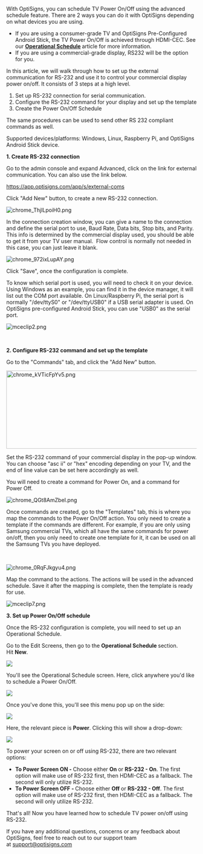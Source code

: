 <p>With OptiSigns, you can schedule TV Power On/Off using the advanced schedule feature. There are 2 ways you can do it with OptiSigns depending on what devices you are using.</p>
<ul>
<li>If you are using a consumer-grade TV and OptiSigns Pre-Configured Android Stick, the TV Power On/Off is achieved through HDMI-CEC. See our <strong><a href="https://support.optisigns.com/hc/en-us/articles/28598173096723-How-To-Create-and-Use-Operational-Schedules-HDMI-CEC-RS-232" target="_blank" rel="noopener noreferrer">Operational Schedule</a> </strong>article for more information.</li>
<li>If you are using a commercial-grade display, RS232 will be the option for you. </li>
</ul>
<p>In this article, we will walk through how to set up the external communication for RS-232 and use it to control your commercial display power on/off. It consists of 3 steps at a high level.</p>
<ol>
<li>Set up RS-232 connection for serial communication.</li>
<li>Configure the RS-232 command for your display and set up the template</li>
<li>Create the Power On/Off Schedule</li>
</ol>
<p>The same procedures can be used to send other RS 232 compliant commands as well.</p>
<p><span class="wysiwyg-underline">Supported devices/platforms:</span> Windows, Linux, Raspberry Pi, and OptiSigns Android Stick device.</p>
<p><span class="wysiwyg-font-size-x-large"><strong>1. Create RS-232 connection</strong></span></p>
<p>Go to the admin console and expand Advanced, click on the link for external communication. You can also use the link below.</p>
<p><a href="https://app.optisigns.com/app/s/external-coms" target="_self">https://app.optisigns.com/app/s/external-coms</a></p>
<p>Click "Add New" button, to create a new RS-232 connection. </p>
<p><img src="https://support.optisigns.com/hc/article_attachments/32323154940819" alt="chrome_ThjlLpoiH0.png"></p>
<p>In the connection creation window, you can give a name to the connection and define the serial port to use, Baud Rate, Data bits, Stop bits, and Parity. This info is determined by the commercial display used, you should be able to get it from your TV user manual.  Flow control is normally not needed in this case, you can just leave it blank.</p>
<p><img src="https://support.optisigns.com/hc/article_attachments/32323154949651" alt="chrome_972ixLupAY.png"></p>
<p>Click "Save", once the configuration is complete. </p>
<p>To know which serial port is used, you will need to check it on your device. Using Windows as an example, you can find it in the device manager, it will list out the COM port available. On Linux/Raspberry Pi, the serial port is normally "/dev/ttyS0" or "/dev/ttyUSB0" if a USB serial adapter is used. On OptiSigns pre-configured Android Stick, you can use "USB0" as the serial port. </p>
<p><img src="https://support.optisigns.com/hc/article_attachments/9062308259731" alt="mceclip2.png"></p>
<p> </p>
<p><span class="wysiwyg-font-size-x-large"><strong>2. Configure RS-232 command and set up the template</strong></span></p>
<p>Go to the "Commands" tab, and click the "Add New" button.</p>
<p><img src="https://support.optisigns.com/hc/article_attachments/32323154954003" alt="chrome_kVTicFpYv5.png" width="725" height="206"></p>
<p>Set the RS-232 command of your commercial display in the pop-up window. You can choose "asc ii" or "hex" encoding depending on your TV, and the end of line value can be set here accordingly as well. </p>
<p>You will need to create a command for Power On, and a command for Power Off.</p>
<p><img src="https://support.optisigns.com/hc/article_attachments/32323291436947" alt="chrome_QGt8AmZbeI.png"></p>
<p>Once commands are created, go to the "Templates" tab, this is where you map the commands to the Power On/Off action. You only need to create a template if the commands are different. For example, if you are only using Samsung commercial TVs, which all have the same commands for power on/off, then you only need to create one template for it, it can be used on all the Samsung TVs you have deployed.    </p>
<p> </p>
<p><img src="https://support.optisigns.com/hc/article_attachments/32323151390739" alt="chrome_0RqFJkgyu4.png"></p>
<p>Map the command to the actions. The actions will be used in the advanced schedule. Save it after the mapping is complete, then the template is ready for use.</p>
<p><img src="https://support.optisigns.com/hc/article_attachments/9062485175059" alt="mceclip7.png"></p>
<p><span class="wysiwyg-font-size-x-large"><strong>3. Set up Power On/Off schedule</strong></span></p>
<p>Once the RS-232 configuration is complete, you will need to set up an Operational Schedule.</p>
<p>Go to the Edit Screens, then go to the <strong>Operational Schedule </strong>section. Hit <strong>New</strong>.</p>
<p><img src="https://support.optisigns.com/hc/article_attachments/40414890419859"></p>
<p>You'll see the Operational Schedule screen. Here, click anywhere you'd like to schedule a Power On/Off.</p>
<p><img src="https://support.optisigns.com/hc/article_attachments/40414890422803"></p>
<p>Once you've done this, you'll see this menu pop up on the side:</p>
<p><img src="https://support.optisigns.com/hc/article_attachments/40414884380947"></p>
<p>Here, the relevant piece is <strong>Power</strong>. Clicking this will show a drop-down:</p>
<p><img src="https://support.optisigns.com/hc/article_attachments/40414890424723"></p>
<p>To power your screen on or off using RS-232, there are two relevant options:</p>
<ul>
<li>
<strong>To Power Screen ON - </strong>Choose either <strong>On </strong>or <strong>RS-232 - On</strong>. The first option will make use of RS-232 first, then HDMI-CEC as a fallback. The second will only utilize RS-232.</li>
<li>
<strong>To Power Screen OFF - </strong>Choose either <strong>Off </strong>or <strong>RS-232 - Off</strong>. The first option will make use of RS-232 first, then HDMI-CEC as a fallback. The second will only utilize RS-232.</li>
</ul>
<p>That's all! Now you have learned how to schedule TV power on/off using RS-232.</p>
<p>If you have any additional questions, concerns or any feedback about OptiSigns, feel free to reach out to our support team at <a href="mailto:support@optisigns.com" target="_self">support@optisigns.com</a></p>